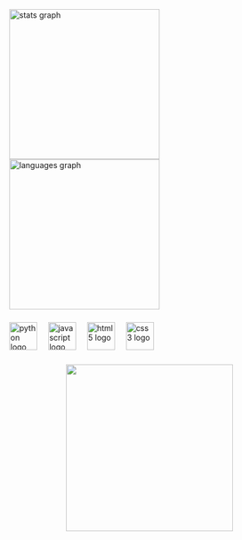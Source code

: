 <div align="centr">
  <img src="https://github-readme-stats.vercel.app/api?username=OtavioAugustodaRoza&hide_title=false&hide_rank=false&show_icons=true&include_all_commits=true&count_private=true&disable_animations=false&theme=algolia&locale=pt-br&hide_border=false" height="270" alt="stats graph" /> <br>
  <img src="https://github-readme-stats.vercel.app/api/top-langs?username=OtavioAugustodaRoza&locale=pt-br&hide_title=false&layout=compact&card_width=320&langs_count=5&theme=algolia&hide_border=false" height="270" alt="languages graph"  />
</div>

###

<div align="left">
  <img src="https://img.shields.io/badge/Python-3776AB?logo=python&logoColor=white&style=for-the-badge" height="50" alt="python logo"  />
  <img width="12" />
  <img src="https://img.shields.io/badge/JavaScript-F7DF1E?logo=javascript&logoColor=black&style=for-the-badge" height="50" alt="javascript logo"  />
  <img width="12" />
  <img src="https://img.shields.io/badge/HTML5-E34F26?logo=html5&logoColor=white&style=for-the-badge" height="50" alt="html5 logo"  />
  <img width="12" />
  <img src="https://img.shields.io/badge/CSS3-1572B6?logo=css3&logoColor=white&style=for-the-badge" height="50" alt="css3 logo"  />
</div>

###

<div align="left">
</div>

###

<div align="center">
  <img height="300" src="https://media.giphy.com/media/v1.Y2lkPWVjZjA1ZTQ3cW8wNm8yYm1wN2Y2eHFnOG5nY2hlem90OTd6enhwbHh3Y3d4ZnlvNSZlcD12MV9naWZzX3NlYXJjaCZjdD1n/xUNd9FzxmXhhaD3tvO/giphy.gif"  />
</div>

###
